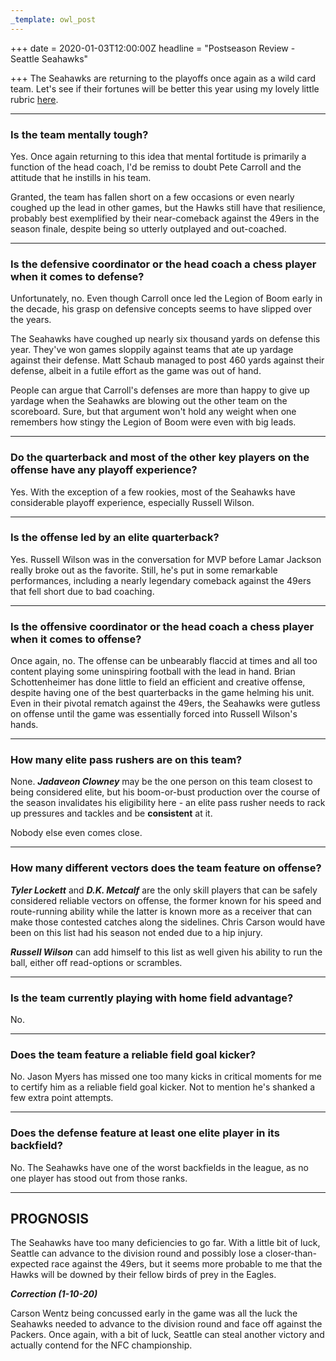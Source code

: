 ```yaml
---
_template: owl_post
---
```



+++
date = 2020-01-03T12:00:00Z
headline = "Postseason Review - Seattle Seahawks"

+++
The Seahawks are returning to the playoffs once again as a wild card team. Let's see if their fortunes will be better this year using my lovely little rubric [here](https://owlpicks.com/posts/postseason-review-team-assessment-rubric/ "Rubric").

***

### Is the team mentally tough?

Yes. Once again returning to this idea that mental fortitude is primarily a function of the head coach, I'd be remiss to doubt Pete Carroll and the attitude that he instills in his team.

Granted, the team has fallen short on a few occasions or even nearly coughed up the lead in other games, but the Hawks still have that resilience, probably best exemplified by their near-comeback against the 49ers in the season finale, despite being so utterly outplayed and out-coached.

***

### Is the defensive coordinator or the head coach a chess player when it comes to defense?

Unfortunately, no. Even though Carroll once led the Legion of Boom early in the decade, his grasp on defensive concepts seems to have slipped over the years.

The Seahawks have coughed up nearly six thousand yards on defense this year. They've won games sloppily against teams that ate up yardage against their defense. Matt Schaub managed to post 460 yards against their defense, albeit in a futile effort as the game was out of hand.

People can argue that Carroll's defenses are more than happy to give up yardage when the Seahawks are blowing out the other team on the scoreboard. Sure, but that argument won't hold any weight when one remembers how stingy the Legion of Boom were even with big leads.

***

### Do the quarterback and most of the other key players on the offense have any playoff experience?

Yes. With the exception of a few rookies, most of the Seahawks have considerable playoff experience, especially Russell Wilson.

***

### Is the offense led by an elite quarterback?

Yes. Russell Wilson was in the conversation for MVP before Lamar Jackson really broke out as the favorite. Still, he's put in some remarkable performances, including a nearly legendary comeback against the 49ers that fell short due to bad coaching.

***

### Is the offensive coordinator or the head coach a chess player when it comes to offense?

Once again, no. The offense can be unbearably flaccid at times and all too content playing some uninspiring football with the lead in hand. Brian Schottenheimer has done little to field an efficient and creative offense, despite having one of the best quarterbacks in the game helming his unit. Even in their pivotal rematch against the 49ers, the Seahawks were gutless on offense until the game was essentially forced into Russell Wilson's hands.

***

### How many elite pass rushers are on this team?

None. **_Jadaveon Clowney_** may be the one person on this team closest to being considered elite, but his boom-or-bust production over the course of the season invalidates his eligibility here  - an elite pass rusher needs to rack up pressures and tackles and be **consistent** at it.

Nobody else even comes close.

***

### How many different vectors does the team feature on offense?

**_Tyler Lockett_** and **_D.K. Metcalf_** are the only skill players that can be safely considered reliable vectors on offense, the former known for his speed and route-running ability while the latter is known more as a receiver that can make those contested catches along the sidelines. Chris Carson would have been on this list had his season not ended due to a hip injury.

**_Russell Wilson_** can add himself to this list as well given his ability to run the ball, either off read-options or scrambles.

***

### Is the team currently playing with home field advantage?

No.

***

### Does the team feature a reliable field goal kicker?

No. Jason Myers has missed one too many kicks in critical moments for me to certify him as a reliable field goal kicker. Not to mention he's shanked a few extra point attempts.

***

### Does the defense feature at least one elite player in its backfield?

No. The Seahawks have one of the worst backfields in the league, as no one player has stood out from those ranks.

***

## PROGNOSIS

The Seahawks have too many deficiencies to go far. With a little bit of luck, Seattle can advance to the division round and possibly lose a closer-than-expected race against the 49ers, but it seems more probable to me that the Hawks will be downed by their fellow birds of prey in the Eagles.

**_Correction (1-10-20)_**

Carson Wentz being concussed early in the game was all the luck the Seahawks needed to advance to the division round and face off against the Packers. Once again, with a bit of luck, Seattle can steal another victory and actually contend for the NFC championship.
